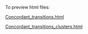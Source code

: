 To preview html files:

[Concordant_transitions.html](http://htmlpreview.github.io/?https://github.com/lab83bio/Cotransitions/blob/master/Notebook_R/Concordant_transitions.html)

[Concordant_transitions_clusters.html](http://htmlpreview.github.io/?https://github.com/lab83bio/Cotransitions/blob/master/Notebook_R/Concordant_transitions_clusters.html)

